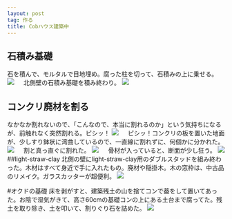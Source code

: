 ```yaml
---
layout: post
tag: 作る
title: Cobハウス建築中
---
```


## 石積み基礎
石を積んで、モルタルで目地埋め。腐った柱を切って、石積みの上に乗せる。
![](https://c1.staticflickr.com/5/4574/26852445179_3780f8e185.jpg)
　
北側壁の石積み基礎を積み終わり。
![](https://c1.staticflickr.com/5/4544/26852458949_fc4a8aa5b4.jpg)

## コンクリ廃材を割る
なかなか割れないので、「こんなので、本当に割れるのか」という気持ちになるが、前触れなく突然割れる。ピシッ！
![](https://c1.staticflickr.com/5/4547/24976005098_788dcd2462.jpg)
　
ピシッ！コンクリの板を置いた地面が、少しすり鉢状に湾曲しているので、一直線に割れずに、何個かに分かれた。
![](https://c1.staticflickr.com/5/4543/37961327995_8de060063c.jpg)
　
割と真っ直ぐに割れた。
![](https://c1.staticflickr.com/5/4568/38817306642_769c69f85d.jpg)
　
骨材が入っていると、断面が少し狂う。
![](https://c1.staticflickr.com/5/4541/27071938039_ff1876b73a.jpg)
　
##light-straw-clay
北側の壁にlight-straw-clay用のダブルスタッドを組み終わった。木材はすべて身近で手に入れたもの。廃材や稲掛木。木の窓枠は、中古品のリメイク。ガラスカッターが超便利。
![](https://c1.staticflickr.com/1/867/27395321298_e05502c8e2.jpg)

#オクドの基礎
床を剥がすと、建築残土の山を捨てコンで葢をして置いてあった。お陰で湿気がきて、高さ60cmの基礎コンの上にある土台まで腐ってた。残土を取り除き、土を叩いて、割りぐり石を詰めた。
![](https://c1.staticflickr.com/1/872/26396771967_2ca81d9b4a.jpg)

